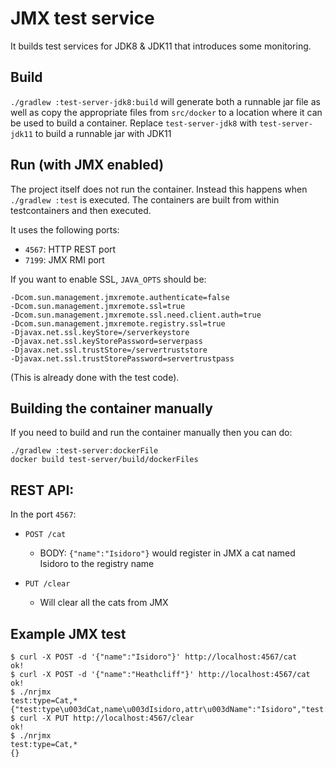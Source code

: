 # JMX test service

It builds test services for JDK8 & JDK11 that introduces some monitoring.

## Build

`./gradlew :test-server-jdk8:build` will generate both a runnable jar file as well as copy the appropriate files from `src/docker` to a location where it can be used to build a container. 
Replace `test-server-jdk8` with `test-server-jdk11` to build a runnable jar with JDK11

## Run (with JMX enabled)

The project itself does not run the container. 
Instead this happens when `./gradlew :test` is executed. 
The containers are built from within testcontainers and then executed.

It uses the following ports:

* `4567`: HTTP REST port
* `7199`: JMX RMI port

If you want to enable SSL, `JAVA_OPTS` should be:

```
-Dcom.sun.management.jmxremote.authenticate=false
-Dcom.sun.management.jmxremote.ssl=true
-Dcom.sun.management.jmxremote.ssl.need.client.auth=true 
-Dcom.sun.management.jmxremote.registry.ssl=true 
-Djavax.net.ssl.keyStore=/serverkeystore 
-Djavax.net.ssl.keyStorePassword=serverpass 
-Djavax.net.ssl.trustStore=/servertruststore 
-Djavax.net.ssl.trustStorePassword=servertrustpass
```

(This is already done with the test code).

## Building the container manually

If you need to build and run the container manually then you can do:

```
./gradlew :test-server:dockerFile
docker build test-server/build/dockerFiles
```
## REST API:

In the port `4567`:

* `POST /cat`
    * BODY: `{"name":"Isidoro"}` would register in JMX a cat named Isidoro to the registry name

* `PUT /clear`
    * Will clear all the cats from JMX

## Example JMX test

```
$ curl -X POST -d '{"name":"Isidoro"}' http://localhost:4567/cat
ok!
$ curl -X POST -d '{"name":"Heathcliff"}' http://localhost:4567/cat
ok!
$ ./nrjmx
test:type=Cat,*
{"test:type\u003dCat,name\u003dIsidoro,attr\u003dName":"Isidoro","test:type\u003dCat,name\u003dHeathcliff,attr\u003dName":"Heathcliff"}
$ curl -X PUT http://localhost:4567/clear
ok!
$ ./nrjmx
test:type=Cat,*
{}
```

    

